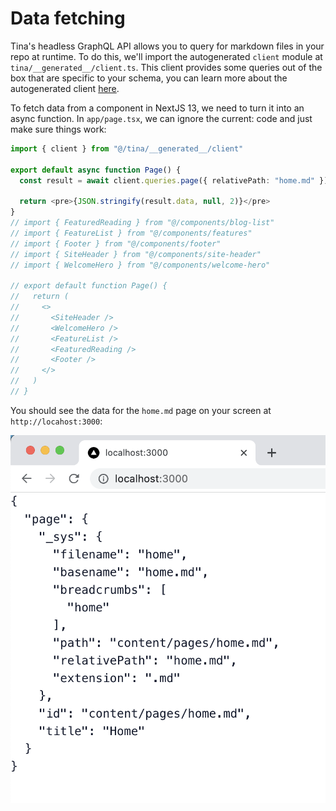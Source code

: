 # Data fetching

Tina's headless GraphQL API allows you to query for markdown files in your repo at runtime. To do this, we'll import
the autogenerated `client` module at `tina/__generated__/client.ts`. This client provides some queries out of the box that are
specific to your schema, you can learn more about the autogenerated client [here](https://tina.io/docs/features/data-fetching/#the-local-filesystem-based-content-api).

To fetch data from a component in NextJS 13, we need to turn it into an async function. In `app/page.tsx`, we can ignore the current:
code and just make sure things work:

```ts
import { client } from "@/tina/__generated__/client"

export default async function Page() {
  const result = await client.queries.page({ relativePath: "home.md" })

  return <pre>{JSON.stringify(result.data, null, 2)}</pre>
}
// import { FeaturedReading } from "@/components/blog-list"
// import { FeatureList } from "@/components/features"
// import { Footer } from "@/components/footer"
// import { SiteHeader } from "@/components/site-header"
// import { WelcomeHero } from "@/components/welcome-hero"

// export default function Page() {
//   return (
//     <>
//       <SiteHeader />
//       <WelcomeHero />
//       <FeatureList />
//       <FeaturedReading />
//       <Footer />
//     </>
//   )
// }
```

You should see the data for the `home.md` page on your screen at `http://locahost:3000`:

![Dumping data to the screen](./images/step-3-a.png)

